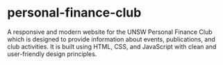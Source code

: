 # personal-finance-club
A responsive and modern website for the UNSW Personal Finance Club which is designed to provide information about events, publications, and club activities. It is built using HTML, CSS, and JavaScript with clean and user-friendly design principles.
